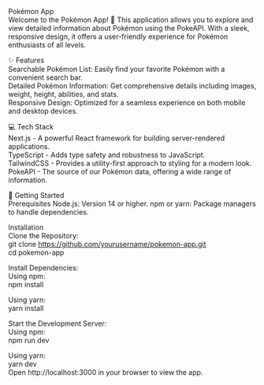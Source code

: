 Pokémon App<br>
Welcome to the Pokémon App! 🎉 This application allows you to explore and view detailed information about Pokémon using the PokeAPI. With a sleek, responsive design, it offers a user-friendly experience for Pokémon enthusiasts of all levels.

✨ Features<br>
Searchable Pokémon List: Easily find your favorite Pokémon with a convenient search bar.<br>
Detailed Pokémon Information: Get comprehensive details including images, weight, height, abilities, and stats.<br>
Responsive Design: Optimized for a seamless experience on both mobile and desktop devices.<br>

💻 Tech Stack<br>
Next.js - A powerful React framework for building server-rendered applications.<br>
TypeScript - Adds type safety and robustness to JavaScript.<br>
TailwindCSS - Provides a utility-first approach to styling for a modern look.<br>
PokeAPI - The source of our Pokémon data, offering a wide range of information.

🚀 Getting Started<br>
Prerequisites
Node.js: Version 14 or higher.
npm or yarn: Package managers to handle dependencies.

Installation<br>
Clone the Repository:<br>
git clone https://github.com/yourusername/pokemon-app.git<br>
cd pokemon-app<br>

Install Dependencies:<br>
Using npm:<br>
npm install<br>

Using yarn:<br>
yarn install<br>

Start the Development Server:<br>
Using npm:<br>
npm run dev<br>

Using yarn:<br>
yarn dev<br>
Open http://localhost:3000 in your browser to view the app.
